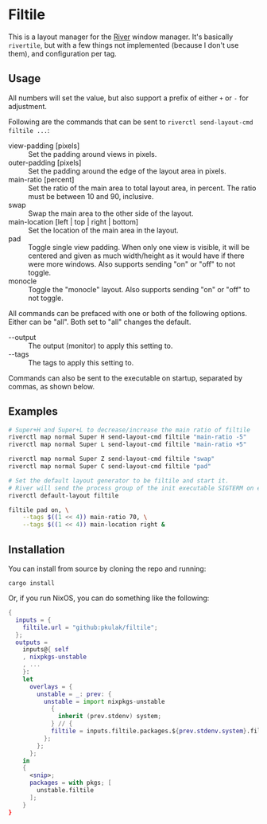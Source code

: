# Filtile

This is a layout manager for the [River](https://github.com/riverwm/river) window
manager. It's basically `rivertile`, but with a few things not implemented (because
I don't use them), and configuration per tag.

## Usage

All numbers will set the value, but also support a prefix of either `+` or `-`
for adjustment.

Following are the commands that can be sent to `riverctl send-layout-cmd filtile ...`:

<dl>
    <dt>view-padding [pixels]</dt>
    <dd>Set the padding around views in pixels.</dd>
    <dt>outer-padding [pixels]</dt>
    <dd>Set the padding around the edge of the layout area in pixels.</dd>
    <dt>main-ratio [percent]</dt>
    <dd>Set the ratio of the main area to total layout area, in percent. The
        ratio must be between 10 and 90, inclusive.</dd>
    <dt>swap<dt>
    <dd>Swap the main area to the other side of the layout.</dd>
    <dt>main-location [left | top | right | bottom]<dt>
    <dd>Set the location of the main area in the layout. </dd>
    <dt>pad</dt>
    <dd>Toggle single view padding. When only one view is visible, it
        will be centered and given as much width/height as it would have if
        there were more windows. Also supports sending "on" or "off" to not
        toggle.</dd>
    <dt>monocle</dt>
    <dd>Toggle the "monocle" layout. Also supports sending "on" or "off" to not
        toggle.</dd>
</dl>

All commands can be prefaced with one or both of the following options. Either
can be "all". Both set to "all" changes the default. 

<dl>
    <dt>--output</dt>
    <dd>The output (monitor) to apply this setting to.</dd>
    <dt>--tags</dt>
    <dd>The tags to apply this setting to.</dd>
</dl>

Commands can also be sent to the executable on startup, separated by commas,
as shown below.

## Examples

```bash
# Super+H and Super+L to decrease/increase the main ratio of filtile
riverctl map normal Super H send-layout-cmd filtile "main-ratio -5"
riverctl map normal Super L send-layout-cmd filtile "main-ratio +5"

riverctl map normal Super Z send-layout-cmd filtile "swap"
riverctl map normal Super C send-layout-cmd filtile "pad"

# Set the default layout generator to be filtile and start it.
# River will send the process group of the init executable SIGTERM on exit.
riverctl default-layout filtile

filtile pad on, \
    --tags $((1 << 4)) main-ratio 70, \
    --tags $((1 << 4)) main-location right &
```

## Installation

You can install from source by cloning the repo and running:

    cargo install

Or, if you run NixOS, you can do something like the following:

```nix
{
  inputs = {
    filtile.url = "github:pkulak/filtile";
  };
  outputs =
    inputs@{ self
    , nixpkgs-unstable
    , ...
    }:
    let
      overlays = {
        unstable = _: prev: {
          unstable = import nixpkgs-unstable
            {
              inherit (prev.stdenv) system;
            } // {
            filtile = inputs.filtile.packages.${prev.stdenv.system}.filtile;
          };
        };
      };
    in
    {
      <snip>;
      packages = with pkgs; [
        unstable.filtile
      ];
    }
}
```
